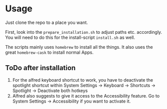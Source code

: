 # Usage

Just clone the repo to a place you want.

First, look into the `prepare_installation.sh` to adjust paths etc. accordingly.
You will need to do this for the install-script `install.sh` as well.

The scripts mainly uses `homebrew` to install all the things. It also uses
the great `homebrew-cask` to install normal Apps.

## ToDo after installation

1. For the alfred keyboard shortcut to work, you have to deactivate the spotlight shortcut within System Settings -> Keyboard -> Shortcuts -> Spotlight -> Deactivate both hotkeys
2. Alfred also suggests to give it access to the Accessibility feature. Go to System Settings -> Accessibility if you want to activate it.